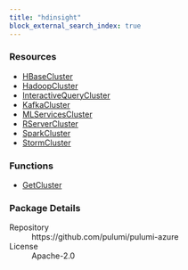 ```yaml
---
title: "hdinsight"
block_external_search_index: true
---
```


<!-- WARNING: this file was generated by Pulumi Docs Generator. -->
<!-- Do not edit by hand unless you're certain you know what you are doing! -->

<h3>Resources</h3>
<ul class="api">
    <li><a href="hbasecluster"><span class="symbol resource"></span>HBaseCluster</a></li>
    <li><a href="hadoopcluster"><span class="symbol resource"></span>HadoopCluster</a></li>
    <li><a href="interactivequerycluster"><span class="symbol resource"></span>InteractiveQueryCluster</a></li>
    <li><a href="kafkacluster"><span class="symbol resource"></span>KafkaCluster</a></li>
    <li><a href="mlservicescluster"><span class="symbol resource"></span>MLServicesCluster</a></li>
    <li><a href="rservercluster"><span class="symbol resource"></span>RServerCluster</a></li>
    <li><a href="sparkcluster"><span class="symbol resource"></span>SparkCluster</a></li>
    <li><a href="stormcluster"><span class="symbol resource"></span>StormCluster</a></li>
</ul>

<h3>Functions</h3>
<ul class="api">
    <li><a href="getcluster"><span class="symbol datasource"></span>GetCluster</a></li>
</ul>

<h3>Package Details</h3>
<dl class="package-details">
	<dt>Repository</dt>
	<dd>https://github.com/pulumi/pulumi-azure</dd>
	<dt>License</dt>
	<dd>Apache-2.0</dd>
</dl>

